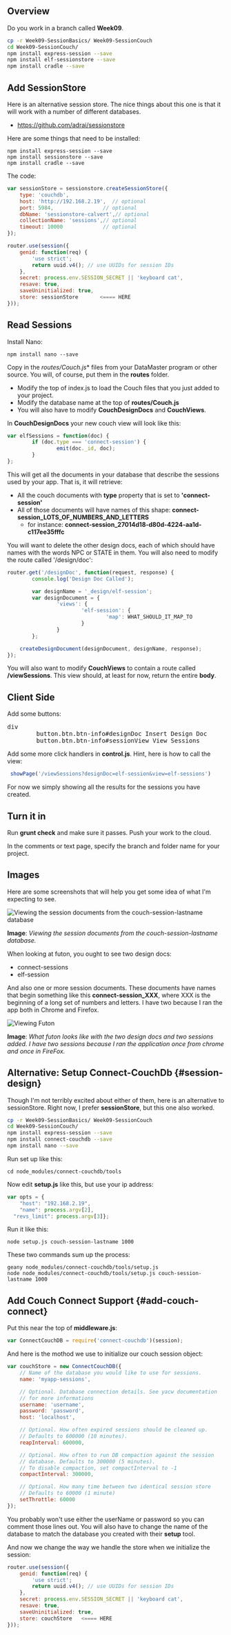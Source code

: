 ## Overview

Do you work in a branch called **Week09**.

```bash
cp -r Week09-SessionBasics/ Week09-SessionCouch
cd Week09-SessionCouch/
npm install express-session --save
npm install elf-sessionstore --save
npm install cradle --save
```


## Add SessionStore

Here is an alternative session store. The nice things about this one is that it will work with a number of different databases.

- <https://github.com/adrai/sessionstore>

Here are some things that need to be installed:

```
npm install express-session --save
npm install sessionstore --save
npm install cradle --save
```

The code:

```javascript
var sessionStore = sessionstore.createSessionStore({
    type: 'couchdb',
    host: 'http://192.168.2.19',  // optional
    port: 5984,                // optional
    dbName: 'sessionstore-calvert',// optional
    collectionName: 'sessions',// optional
    timeout: 10000             // optional
});

router.use(session({
    genid: function(req) {
        'use strict';
        return uuid.v4(); // use UUIDs for session IDs
    },
    secret: process.env.SESSION_SECRET || 'keyboard cat',
    resave: true,
    saveUninitialized: true,
    store: sessionStore       <==== HERE
}));
```

## Read Sessions

Install Nano:

	npm install nano --save

Copy in the **routes/Couch*.js** files from your DataMaster program or other source. You will, of course, put them in the **routes** folder.

- Modify the top of index.js to load the Couch files that you just added to your project.
- Modify the database name at the top of **routes/Couch.js**
- You will also have to modify **CouchDesignDocs** and **CouchViews**.

In **CouchDesignDocs** your new couch view will look like this:

```javascript
var elfSessions = function(doc) {
		if (doc.type === 'connect-session') {
				emit(doc._id, doc);
		}
};
```

This will get all the documents in your database that describe the sessions used by your app. That is, it will retrieve:

- All the couch documents with **type** property that is set to **'connect-session'**
- All of those documents will have names of this shape: **connect-session_LOTS_OF_NUMBERS_AND_LETTERS**
	- for instance: **connect-session_27014d18-d80d-4224-aa1d-c117ee35fffc**

You will want to delete the other design docs, each of which should have names with the words NPC or STATE in them. You will also need to modify the route called '/design/doc':

```javascript
router.get('/designDoc', function(request, response) {
		console.log('Design Doc Called');

		var designName = '_design/elf-session';
		var designDocument = {
				'views': {
						'elf-session': {
								'map': WHAT_SHOULD_IT_MAP_TO
						}
				}
		};

    createDesignDocument(designDocument, designName, response);
});
```

You will also want to modify **CouchViews** to contain a route called **/viewSessions**. This view should, at least for now, return the entire **body**.

## Client Side

Add some buttons:

<pre>
div
		button.btn.btn-info#designDoc Insert Design Doc
		button.btn.btn-info#sessionView View Sessions
</pre>

Add some more click handlers in **control.js**. Hint, here is how to call the view:

```javascript
 showPage('/viewSessions?designDoc=elf-session&view=elf-sessions')
```

For now we simply showing all the results for the sessions you have created.

## Turn it in

Run **grunt check** and make sure it passes. Push your work to the cloud.

In the comments or text page, specify the branch and folder name for your project.

## Images

Here are some screenshots that will help you get some idea of what I'm expecting to see.

![Viewing the session documents from the couch-session-lastname database](https://s3.amazonaws.com/bucket01.elvenware.com/images/session-couch-view.png)

**Image**: _Viewing the session documents from the couch-session-lastname database._

When looking at futon, you ought to see two design docs:

- connect-sessions
- elf-session

And also one or more session documents. These documents have names that begin something like this **connect-session_XXX**, where XXX is the beginning of a long set of numbers and letters. I have two because I ran the app both in Chrome and Firefox.

![Viewing Futon](https://s3.amazonaws.com/bucket01.elvenware.com/images/session-couch-futon.png)

**Image**: _What futon looks like with the two design docs and two sessions added. I have two sessions because I ran the application once from chrome and once in FireFox._


## Alternative: Setup Connect-CouchDb {#session-design}

Though I'm not terribly excited about either of them, here is an alternative to sessionStore. Right now, I prefer **sessionStore**, but this one also worked.

```bash
cp -r Week09-SessionBasics/ Week09-SessionCouch
cd Week09-SessionCouch/
npm install express-session --save
npm install connect-couchdb --save
npm install nano --save
```

Run set up like this:

```
cd node_modules/connect-couchdb/tools
```

Now edit **setup.js** like this, but use your ip address:

```javascript
var opts = {
	"host": "192.168.2.19",
	"name": process.argv[2],
  "revs_limit": process.argv[3]};
```

Run it like this:

```
node setup.js couch-session-lastname 1000
```

These two commands sum up the process:

```
geany node_modules/connect-couchdb/tools/setup.js
node node_modules/connect-couchdb/tools/setup.js couch-session-lastname 1000
```

## Add Couch Connect Support {#add-couch-connect}

Put this near the top of **middleware.js**:

```javascript
var ConnectCouchDB = require('connect-couchdb')(session);
```

And here is the mothod we use to initialize our couch session object:

```javascript
var couchStore = new ConnectCouchDB({
    // Name of the database you would like to use for sessions.
    name: 'myapp-sessions',

    // Optional. Database connection details. See yacw documentation
    // for more informations
    username: 'username',
    password: 'password',
    host: 'localhost',

    // Optional. How often expired sessions should be cleaned up.
    // Defaults to 600000 (10 minutes).
    reapInterval: 600000,

    // Optional. How often to run DB compaction against the session
    // database. Defaults to 300000 (5 minutes).
    // To disable compaction, set compactInterval to -1
    compactInterval: 300000,

    // Optional. How many time between two identical session store
    // Defaults to 60000 (1 minute)
    setThrottle: 60000
});
```

You probably won't use either the userName or password so you can comment those lines out. You will also have to change the name of the database to match the database you created with their **setup** tool.

And now we change the way we handle the store when we initialize the session:

```javascript
router.use(session({
    genid: function(req) {
        'use strict';
        return uuid.v4(); // use UUIDs for session IDs
    },
    secret: process.env.SESSION_SECRET || 'keyboard cat',
    resave: true,
    saveUninitialized: true,
    store: couchStore   <==== HERE
}));
```
